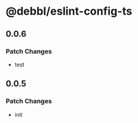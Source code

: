 # @debbl/eslint-config-ts

## 0.0.6

### Patch Changes

- test

## 0.0.5

### Patch Changes

- init
